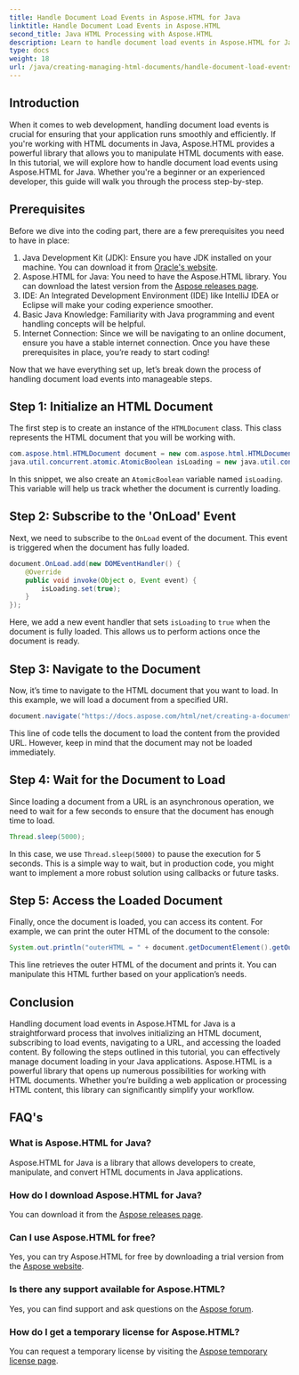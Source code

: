 ```yaml
---
title: Handle Document Load Events in Aspose.HTML for Java
linktitle: Handle Document Load Events in Aspose.HTML
second_title: Java HTML Processing with Aspose.HTML
description: Learn to handle document load events in Aspose.HTML for Java with this step-by-step guide. Enhance your web applications.
type: docs
weight: 18
url: /java/creating-managing-html-documents/handle-document-load-events/
---
```

## Introduction
When it comes to web development, handling document load events is crucial for ensuring that your application runs smoothly and efficiently. If you're working with HTML documents in Java, Aspose.HTML provides a powerful library that allows you to manipulate HTML documents with ease. In this tutorial, we will explore how to handle document load events using Aspose.HTML for Java. Whether you're a beginner or an experienced developer, this guide will walk you through the process step-by-step.
## Prerequisites
Before we dive into the coding part, there are a few prerequisites you need to have in place:
1. Java Development Kit (JDK): Ensure you have JDK installed on your machine. You can download it from [Oracle's website](https://www.oracle.com/java/technologies/javase-jdk11-downloads.html).
2. Aspose.HTML for Java: You need to have the Aspose.HTML library. You can download the latest version from the [Aspose releases page](https://releases.aspose.com/html/java/).
3. IDE: An Integrated Development Environment (IDE) like IntelliJ IDEA or Eclipse will make your coding experience smoother.
4. Basic Java Knowledge: Familiarity with Java programming and event handling concepts will be helpful.
5. Internet Connection: Since we will be navigating to an online document, ensure you have a stable internet connection.
Once you have these prerequisites in place, you’re ready to start coding!

Now that we have everything set up, let’s break down the process of handling document load events into manageable steps.
## Step 1: Initialize an HTML Document
The first step is to create an instance of the `HTMLDocument` class. This class represents the HTML document that you will be working with.
```java
com.aspose.html.HTMLDocument document = new com.aspose.html.HTMLDocument();
java.util.concurrent.atomic.AtomicBoolean isLoading = new java.util.concurrent.atomic.AtomicBoolean(false);
```
In this snippet, we also create an `AtomicBoolean` variable named `isLoading`. This variable will help us track whether the document is currently loading.
## Step 2: Subscribe to the 'OnLoad' Event
Next, we need to subscribe to the `OnLoad` event of the document. This event is triggered when the document has fully loaded. 
```java
document.OnLoad.add(new DOMEventHandler() {
    @Override
    public void invoke(Object o, Event event) {
        isLoading.set(true);
    }
});
```
Here, we add a new event handler that sets `isLoading` to `true` when the document is fully loaded. This allows us to perform actions once the document is ready.
## Step 3: Navigate to the Document
Now, it’s time to navigate to the HTML document that you want to load. In this example, we will load a document from a specified URI.
```java
document.navigate("https://docs.aspose.com/html/net/creating-a-document/document.html");
```
This line of code tells the document to load the content from the provided URL. However, keep in mind that the document may not be loaded immediately.
## Step 4: Wait for the Document to Load
Since loading a document from a URL is an asynchronous operation, we need to wait for a few seconds to ensure that the document has enough time to load. 
```java
Thread.sleep(5000);
```
In this case, we use `Thread.sleep(5000)` to pause the execution for 5 seconds. This is a simple way to wait, but in production code, you might want to implement a more robust solution using callbacks or future tasks.
## Step 5: Access the Loaded Document
Finally, once the document is loaded, you can access its content. For example, we can print the outer HTML of the document to the console:
```java
System.out.println("outerHTML = " + document.getDocumentElement().getOuterHTML());
```
This line retrieves the outer HTML of the document and prints it. You can manipulate this HTML further based on your application’s needs.
## Conclusion
Handling document load events in Aspose.HTML for Java is a straightforward process that involves initializing an HTML document, subscribing to load events, navigating to a URL, and accessing the loaded content. By following the steps outlined in this tutorial, you can effectively manage document loading in your Java applications.
Aspose.HTML is a powerful library that opens up numerous possibilities for working with HTML documents. Whether you’re building a web application or processing HTML content, this library can significantly simplify your workflow.
## FAQ's
### What is Aspose.HTML for Java?
Aspose.HTML for Java is a library that allows developers to create, manipulate, and convert HTML documents in Java applications.
### How do I download Aspose.HTML for Java?
You can download it from the [Aspose releases page](https://releases.aspose.com/html/java/).
### Can I use Aspose.HTML for free?
Yes, you can try Aspose.HTML for free by downloading a trial version from the [Aspose website](https://releases.aspose.com/).
### Is there any support available for Aspose.HTML?
Yes, you can find support and ask questions on the [Aspose forum](https://forum.aspose.com/c/html/29).
### How do I get a temporary license for Aspose.HTML?
You can request a temporary license by visiting the [Aspose temporary license page](https://purchase.aspose.com/temporary-license/).
